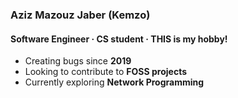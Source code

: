 ### Aziz Mazouz Jaber (Kemzo)
#### Software Engineer · CS student · THIS is my hobby!

- Creating bugs since **2019**
- Looking to contribute to **FOSS projects**
- Currently exploring **Network Programming**
